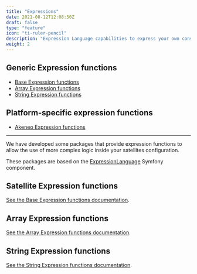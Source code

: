 ```yaml
---
title: "Expressions"
date: 2021-08-12T12:08:50Z
draft: false
type: "feature"
icon: "ti-ruler-pencil"
description: "Expression Language capabilities to express your own constraints"
weight: 2
---
```


## Generic Expression functions

  - [Base Expression functions](#base-expression-functions)
  - [Array Expression functions](#array-expression-functions)
  - [String Expression functions](#array-expression-functions)

## Platform-specific expression functions

  - [Akeneo Expression functions](../../connectivity/akeneo/expression-language)

---

We have developed some packages that provide expression functions to allow the use of more complex logic inside your satellites configuration.

These packages are based on the [ExpressionLanguage](https://symfony.com/doc/current/components/expression_language.html) Symfony component.

## Satellite Expression functions

[See the Base Expression functions documentation](../expression-language/satellite-expression-functions).

## Array Expression functions

[See the Array Expression functions documentation](../expression-language/array-expression-functions).

## String Expression functions

[See the String Expression functions documentation](../expression-language/string-expression-functions).

